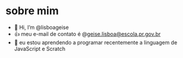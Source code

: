 # sobre  mim
- 👋 Hi, I’m @lisboageise
- 👍 meu e-mail de contato é @geise.lisboa@escola.pr.gov.br
-  🌱 eu estou aprendendo a programar recentemente a linguagem de JavaScript e Scratch 

